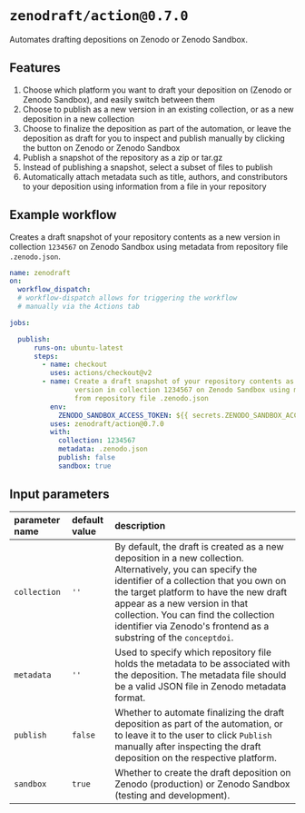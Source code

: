 # `zenodraft/action@0.7.0`

Automates drafting depositions on Zenodo or Zenodo Sandbox.

## Features

1. Choose which platform you want to draft your deposition on (Zenodo or Zenodo Sandbox), and easily switch between them
2. Choose to publish as a new version in an existing collection, or as a new deposition in a new collection
3. Choose to finalize the deposition as part of the automation, or leave the deposition as draft for you to inspect and publish manually by clicking the button on Zenodo or Zenodo Sandbox
4. Publish a snapshot of the repository as a zip or tar.gz
5. Instead of publishing a snapshot, select a subset of files to publish
6. Automatically attach metadata such as title, authors, and constributors to your deposition using information from a file in your repository

## Example workflow

Creates a draft snapshot of your repository contents as a new version in collection `1234567` on Zenodo Sandbox using metadata from repository file `.zenodo.json`.

```yaml
name: zenodraft
on:
  workflow_dispatch:
  # workflow-dispatch allows for triggering the workflow
  # manually via the Actions tab

jobs:

  publish:
      runs-on: ubuntu-latest
      steps:
        - name: checkout
          uses: actions/checkout@v2      
        - name: Create a draft snapshot of your repository contents as a new
                version in collection 1234567 on Zenodo Sandbox using metadata
                from repository file .zenodo.json
          env:
            ZENODO_SANDBOX_ACCESS_TOKEN: ${{ secrets.ZENODO_SANDBOX_ACCESS_TOKEN }}        
          uses: zenodraft/action@0.7.0
          with:
            collection: 1234567
            metadata: .zenodo.json
            publish: false
            sandbox: true
```

## Input parameters

| parameter name | default value | description |
| :-- | :-- | :-- |
| `collection`  | `''` | By default, the draft is created as a new deposition in a new collection. Alternatively, you can specify the identifier of a collection that you own on the target platform to have the new draft appear as a new version in that collection. You can find the collection identifier via Zenodo's frontend as a substring of the `conceptdoi`. |
| `metadata`  | `''` | Used to specify which repository file holds the metadata to be associated with the deposition. The metadata file should be a valid JSON file in Zenodo metadata format. |
| `publish`  | `false` | Whether to automate finalizing the draft deposition as part of the automation, or to leave it to the user to click `Publish` manually after inspecting the draft deposition on the respective platform. |
| `sandbox`  | `true` | Whether to create the draft deposition on Zenodo (production) or Zenodo Sandbox (testing and development). |

